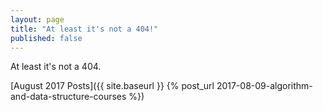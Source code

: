 ```yaml
---
layout: page
title: "At least it's not a 404!"
published: false
---
```


At least it's not a 404.

[August 2017 Posts]({{ site.baseurl }} {% post_url 2017-08-09-algorithm-and-data-structure-courses %})
